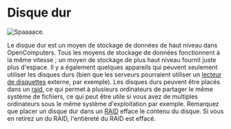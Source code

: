 # Disque dur

![Spaaaace.](oredict:oc:hdd1)

Le disque dur est un moyen de stockage de données de haut niveau dans OpenComputers. Tous les moyens de stockage de données fonctionnent à la même vitesse ; un moyen de stockage de plus haut niveau fournit juste plus d'espace. Il y a également quelques appareils qui peuvent seulement utiliser les disques durs (bien que les serveurs pourraient utiliser un  [lecteur de disquettes](../block/diskDrive.md) externe, par exemple). Les disques durs peuvent être placés dans un [raid](../block/raid.md), ce qui permet à plusieurs ordinateurs de partager le même système de fichiers, ce qui peut être utile si vous avez de multiples ordinateurs sous le même système d'exploitation par exemple. Remarquez que placer un disque dur dans un [RAID](../block/raid.md) efface le contenu du disque. Si vous en retirez un du RAID, l'entièreté du RAID est effacé.
